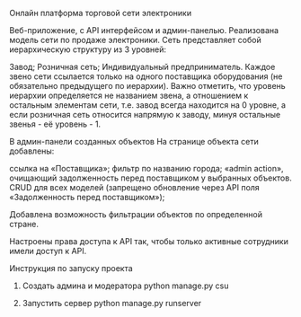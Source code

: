Онлайн платформа торговой сети электроники

Веб-приложение, с API интерфейсом и админ-панелью.
Реализована модель сети по продаже электроники. Сеть представляет собой иерархическую структуру из 3 уровней:

Завод;
Розничная сеть;
Индивидуальный предприниматель.
Каждое звено сети ссылается только на одного поставщика оборудования (не обязательно предыдущего по иерархии). Важно отметить, что уровень иерархии определяется не названием звена, а отношением к остальным элементам сети, т.е. завод всегда находится на 0 уровне, а если розничная сеть относится напрямую к заводу, минуя остальные звенья - её уровень - 1.

В админ-панели созданных объектов На странице объекта сети добавлены:

ссылка на «Поставщика»;
фильтр по названию города;
«admin action», очищающий задолженность перед поставщиком у выбранных объектов.
CRUD для всех моделей (запрещено обновление через API поля «Задолженность перед поставщиком»);

Добавлена возможность фильтрации объектов по определенной стране.

Настроены права доступа к API так, чтобы только активные сотрудники имели доступ к API.

Инструкция по запуску проекта

1. Создать админа и модератора
python manage.py csu

2. Запустить сервер
python manage.py runserver